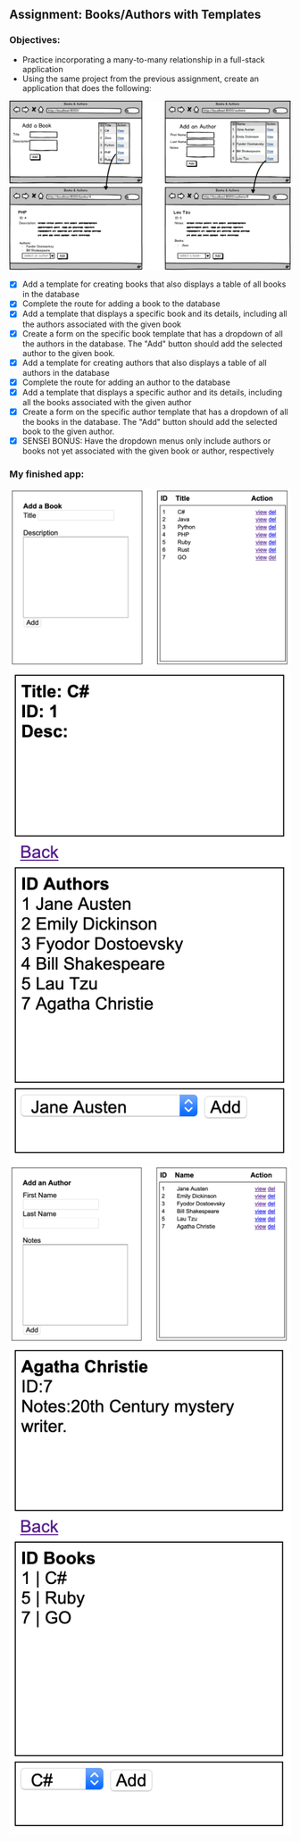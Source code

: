 ## Assignment: Books/Authors with Templates

### Objectives:

- Practice incorporating a many-to-many relationship in a full-stack application
- Using the same project from the previous assignment, create an application that does the following:

![Assignment Sketch1](Books_Authors.png)

- [x] Add a template for creating books that also displays a table of all books in the database
- [x] Complete the route for adding a book to the database
- [x] Add a template that displays a specific book and its details, including all the authors associated with the given book
- [x] Create a form on the specific book template that has a dropdown of all the authors in the database. The "Add" button should add the selected author to the given book.
- [x] Add a template for creating authors that also displays a table of all authors in the database
- [x] Complete the route for adding an author to the database
- [x] Add a template that displays a specific author and its details, including all the books associated with the given author
- [x] Create a form on the specific author template that has a dropdown of all the books in the database. The "Add" button should add the selected book to the given author.
- [x] SENSEI BONUS: Have the dropdown menus only include authors or books not yet associated with the given book or author, respectively

### My finished app:

![My finished App 1](my_finished_main.png)
![My finished App 2](my_finished_full_book.png)
![My finished App 3](my_finished_authors.png)
![My finished App 4](my_finished_full_author.png)

